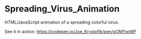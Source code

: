 # Spreading_Virus_Animation
HTML/JavaScript animation of a spreading colorful virus.

See it in action: https://codepen.io/Joe_Krystofik/pen/gOMYwWP
